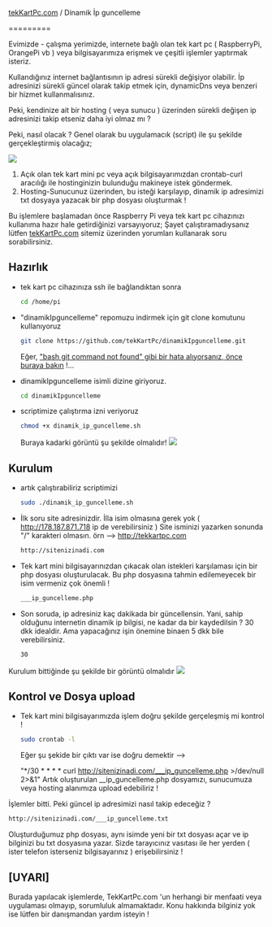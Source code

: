 [tekKartPc.com](http://tekkartpc.com/dinamik-ip-cozumumuz/) / Dinamik İp guncelleme
 
=========

Evimizde - çalışma yerimizde, internete bağlı olan tek kart pc ( RaspberryPi, OrangePi vb ) veya  bilgisayarımıza erişmek ve çeşitli işlemler yaptırmak isteriz. 

Kullandığınız internet bağlantısının ip adresi sürekli değişiyor olabilir. 
İp adresinizi sürekli güncel olarak takip etmek için, dynamicDns veya benzeri bir hizmet kullanmalısınız.

Peki, kendinize ait bir hosting ( veya sunucu ) üzerinden sürekli değişen ip adresinizi takip etseniz daha iyi olmaz mı ?

Peki, nasıl olacak ? 
Genel olarak bu uygulamacık (script) ile şu şekilde gerçekleştirmiş olacağız;

![](http://tekkartpc.com/yukle/2016/10/dinaik_ip_guncelleme_1.png)

1. Açık olan tek kart mini pc veya açık bilgisayarımızdan crontab-curl aracılığı ile hostinginizin bulunduğu makineye istek göndermek.
2. Hosting-Sunucunuz üzerinden, bu isteği karşılayıp, dinamik ip adresimizi txt dosyaya yazacak bir php dosyası oluşturmak !

Bu işlemlere başlamadan önce Raspberry Pi veya tek kart pc cihazınızı kullanıma hazır hale getirdiğinizi varsayıyoruz; 
Şayet çalıştıramadıysanız lütfen [tekKartPc.com](http://tekkartpc.com/rasberry-pi-acilmama-ve-kirmizi-isik-problemi-cozumu/) sitemiz üzerinden yorumları kullanarak soru sorabilirsiniz.

Hazırlık 
--------------
* tek kart pc cihazınıza ssh ile bağlandıktan sonra

  ```sh
  cd /home/pi
  ```
  
* "dinamikIpguncelleme" repomuzu indirmek için git clone komutunu kullanıyoruz

  ```sh
  git clone https://github.com/tekKartPc/dinamikIpguncelleme.git
  ```
  Eğer, ["bash git command not found" gibi bir hata alıyorsanız, önce buraya bakın](http://tekkartpc.com/ufak-notlar-bash-git-command-not-found-hatasi/) !...
  
  
* dinamikIpguncelleme isimli dizine giriyoruz.

  ```sh
  cd dinamikIpguncelleme
  ```
  
* scriptimize çalıştırma izni veriyoruz

  ```sh
  chmod +x dinamik_ip_guncelleme.sh
  ```
  Buraya kadarki görüntü şu şekilde olmalıdır!
  ![](http://tekkartpc.com/yukle/2016/10/dinaik_ip_guncelleme_kurulum_adim_1.png)
  
Kurulum
--------------
* artık çalıştırabiliriz scriptimizi

  ```sh
  sudo ./dinamik_ip_guncelleme.sh
  ``` 
* İlk soru site adresinizdir. İlla isim olmasına gerek yok ( http://178.187.871.718 ip de verebilirsiniz )
  Site isminizi yazarken sonunda "/" karakteri olmasın. örn --> http://tekkartpc.com

  ```sh
  http://sitenizinadi.com
  ``` 
  

* Tek kart mini bilgisayarınızdan çıkacak olan istekleri karşılaması için bir php dosyası oluşturulacak.
  Bu php dosyasına tahmin edilemeyecek bir isim vermeniz çok önemli !

  ```sh
  ___ip_guncelleme.php
  ``` 
* Son soruda, ip adresiniz kaç dakikada bir güncellensin. Yani, sahip olduğunu internetin dinamik ip bilgisi, ne kadar da bir kaydedilsin ? 30 dkk idealdir. Ama yapacağınız işin önemine binaen 5 dkk bile verebilirsiniz. 

  ```sh
  30
  ``` 
Kurulum bittiğinde şu şekilde bir görüntü olmalıdır
![](http://tekkartpc.com/yukle/2016/10/dinaik_ip_guncelleme_kurulum_adim_2.png)
  
  
Kontrol ve Dosya upload
--------------
* Tek kart mini bilgisayarımızda işlem doğru şekilde gerçeleşmiş mi kontrol !

  ```sh
  sudo crontab -l
  ``` 
  Eğer şu şekide bir çıktı var ise doğru demektir --> 
  
  "*/30 * * * * curl http://sitenizinadi.com/___ip_guncelleme.php >/dev/null 2>&1"
  Artık oluşturulan __ip_guncelleme.php dosyamızı, sunucumuza veya hosting alanımıza upload edebiliriz !
  
İşlemler bitti. Peki güncel ip adresimizi nasıl takip edeceğiz ?

  ```sh
  http://sitenizinadi.com/___ip_guncelleme.txt
  ``` 
Oluşturduğumuz php dosyası, aynı isimde yeni bir txt dosyası açar ve ip bilginizi bu txt dosyasına yazar.
Sizde tarayıcınız vasıtası ile her yerden ( ister telefon isterseniz bilgisayarınız ) erişebilirsiniz !


  

[UYARI]
--------------
Burada yapılacak işlemlerde, TekKartPc.com 'un herhangi bir menfaati veya uygulaması olmayıp, sorumluluk almamaktadır. 
Konu hakkında bilginiz yok ise lütfen bir danışmandan yardım isteyin !
